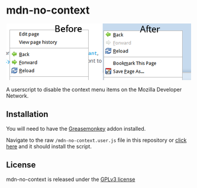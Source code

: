 mdn-no-context
==============

![mdn-no-context screenshot](https://github.com/stuartdb/mdn-no-context/raw/master/img/readme.png)

A userscript to disable the context menu items on the Mozilla Developer Network.

Installation
---------

You will need to have the [Greasemonkey](https://addons.mozilla.org/en-US/firefox/addon/greasemonkey/) addon installed.

Navigate to the raw ```/mdn-no-context.user.js``` file in this repository or [click here](https://github.com/stuartdb/mdn-no-context/raw/master/mdn-no-context.user.js) and it should install the script.

License
-------

mdn-no-context is released under the [GPLv3 license](https://www.gnu.org/licenses/gpl.html)
